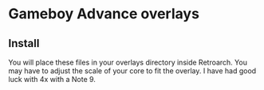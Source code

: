 # Gameboy Advance overlays

## Install

You will place these files in your overlays directory inside Retroarch.  You may have to adjust the scale of your core to fit the overlay.  I have had good luck with 4x with a Note 9.
